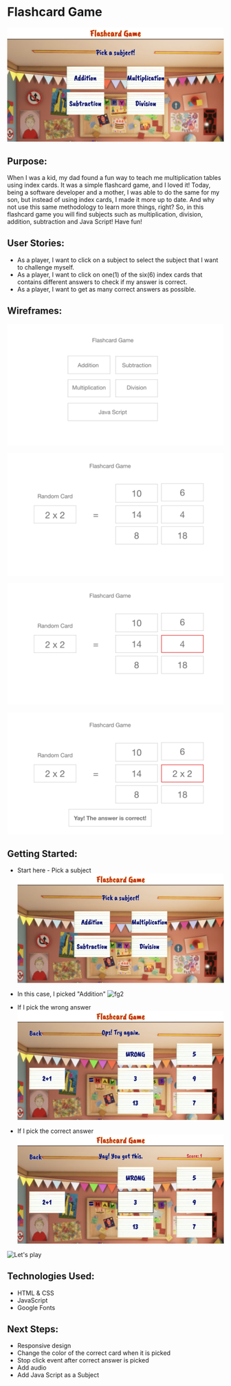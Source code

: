 # Flashcard Game

![fg1M](/assets/wireframes/fg1Menu.png)

## Purpose:

When I was a kid, my dad found a fun way to teach me multiplication tables using index cards. It was a simple flashcard game, and I loved it! Today, being a software developer and a mother, I was able to do the same for my son, but instead of using index cards, I made it more up to date. And why not use this same methodology to learn more things, right? So, in this flashcard game you will find subjects such as multiplication, division, addition, subtraction and Java Script! Have fun!

## User Stories:

- As a player, I want to click on a subject to select the subject that I want to challenge myself.
- As a player, I want to click on one(1) of the six(6) index cards that contains different answers to check if my answer is correct.
- As a player, I want to get as many correct answers as possible.


## Wireframes:

![wf0](/assets/wireframes/wf0.png)

![wf1](/assets/wireframes/wf1.png)

![wf2](/assets/wireframes/wf2.png)

![wf3](/assets/wireframes/wf3.png)

## Getting Started:

- Start here - Pick a subject
![fg1M](/assets/wireframes/fg1Menu.png)

- In this case, I picked "Addition"
![fg2](/assets/wireframes/f22.png)

- If I pick the wrong answer
![fg3](/assets/wireframes/fg3.png)

- If I pick the correct answer
![fg3](/assets/wireframes/fg4.png)

![Let's play](https://dnocentini.github.io/flashcard-game/)


## Technologies Used:

- HTML & CSS
- JavaScript
- Google Fonts

## Next Steps:
- Responsive design
- Change the color of the correct card when it is picked
- Stop click event after correct answer is picked
- Add audio
- Add Java Script as a Subject
